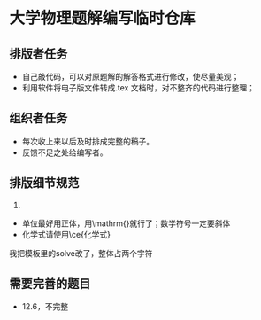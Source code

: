 # 大学物理题解编写临时仓库


## 排版者任务
- 自己敲代码，可以对原题解的解答格式进行修改，使尽量美观；
- 利用软件将电子版文件转成.tex 文档时，对不整齐的代码进行整理；

## 组织者任务
- 每次收上来以后及时排成完整的稿子。
- 反馈不足之处给编写者。

## 排版细节规范
1. 
- 单位最好用正体，用\mathrm{}就行了；数学符号一定要斜体
- 化学式请使用\ce{化学式}

我把模板里的solve改了，整体占两个字符

## 需要完善的题目
- 12.6，不完整